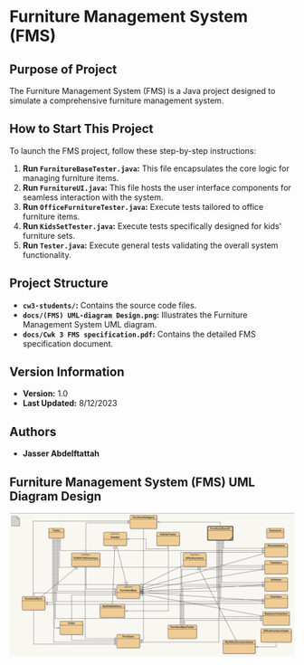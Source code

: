 # Furniture Management System (FMS)

## Purpose of Project

The Furniture Management System (FMS) is a Java project designed to simulate a comprehensive furniture management system.

## How to Start This Project

To launch the FMS project, follow these step-by-step instructions:

1. **Run `FurnitureBaseTester.java`:** This file encapsulates the core logic for managing furniture items.
2. **Run `FurnitureUI.java`:** This file hosts the user interface components for seamless interaction with the system.
3. **Run `OfficeFurnitureTester.java`:** Execute tests tailored to office furniture items.
4. **Run `KidsSetTester.java`:** Execute tests specifically designed for kids' furniture sets.
5. **Run `Tester.java`:** Execute general tests validating the overall system functionality.

## Project Structure

- **`cw3-students/`:** Contains the source code files.
- **`docs/(FMS) UML-diagram Design.png`:** Illustrates the Furniture Management System UML diagram.
- **`docs/Cwk 3 FMS specification.pdf`:** Contains the detailed FMS specification document.


## Version Information

- **Version:** 1.0
- **Last Updated:** 8/12/2023

## Authors

- **Jasser Abdelftattah**

## Furniture Management System (FMS) UML Diagram Design

<img src="docs/(FMS) UML-diagram Desgin.png" alt="FMS UML Diagram"/>

